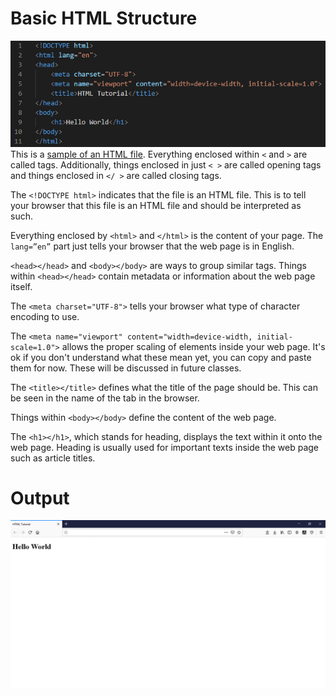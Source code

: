 # Basic HTML Structure

![](/HTML%20Tutorial/1.%20Basic%20HTML%20Structure/images/Sample%20HTML.png)
This is a [sample of an HTML file](/HTML%20Tutorial/1.%20Basic%20HTML%20Structure/Basic%20HTML%20Tutorial.html). Everything enclosed within `<` and `>` are called tags. Additionally, things enclosed in just `< >` are called opening tags and things enclosed in `</ >` are called closing tags.

The `<!DOCTYPE html>` indicates that the file is an HTML file. This is to tell your browser that this file is an HTML file and should be interpreted as such. 

Everything enclosed by `<html>` and `</html>` is the content of your page. The `lang=”en”` part just tells your browser that the web page is in English. 

`<head></head>` and `<body></body>` are ways to group similar tags. Things within `<head></head>` contain metadata or information about the web page itself.

The `<meta charset="UTF-8">` tells your browser what type of character encoding to use.

The `<meta name="viewport" content="width=device-width, initial-scale=1.0">` allows the proper scaling of elements inside your web page. It's ok if you don't understand what these mean yet, you can copy and paste them for now. These will be discussed in future classes.

The `<title></title>` defines what the title of the page should be. This can be seen in the name of the tab in the browser.

Things within `<body></body>` define the content of the web page.

The `<h1></h1>`, which stands for heading, displays the text within it onto the web page. Heading is usually used for important texts inside the web page such as article titles.

# Output
![](/HTML%20Tutorial/1.%20Basic%20HTML%20Structure/images/HTML%20in%20Browser.png)